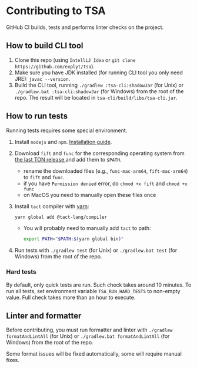 # Contributing to TSA

GitHub CI builds, tests and performs linter checks on the project.

## How to build CLI tool

1. Clone this repo (using `IntelliJ Idea` or `git clone https://github.com/explyt/tsa`).
2. Make sure you have JDK installed (for running CLI tool you only need JRE): `javac --version`.
3. Build the CLI tool, running `./gradlew :tsa-cli:shadowJar` (for Unix) or `./gradlew.bat :tsa-cli:shadowJar` (for Windows) from the root of the repo.
The result will be located in `tsa-cli/build/libs/tsa-cli.jar`.

## How to run tests

Running tests requires some special environment.

1. Install `nodejs` and `npm`. [Installation guide](https://docs.npmjs.com/downloading-and-installing-node-js-and-npm).
2. Download `fift` and `func` for the corresponding operating system from [the last TON release ](https://github.com/ton-blockchain/ton/releases/) and add them to `$PATH`.
    - rename the downloaded files (e.g., `func-mac-arm64`, `fift-mac-arm64`)  to `fift` and `func`.
    - if you have `Permission denied` error, do `chmod +x fift` and `chmod +x func`
    - on MacOS you need to manually open these files once
3. Install `tact` compiler with [yarn](https://classic.yarnpkg.com/lang/en/docs/install):
   ```bash
   yarn global add @tact-lang/compiler
   ```
   - You will probably need to manually add `tact` to path:
       ```bash
       export PATH="$PATH:$(yarn global bin)"
       ```

4. Run tests with `./gradlew test` (for Unix) or `./gradlew.bat test` (for Windows) from the root of the repo.

### Hard tests

By default, only quick tests are run. Such check takes around 10 minutes. To run all tests, set environment variable `TSA_RUN_HARD_TESTS` to non-empty value. Full check takes more than an hour to execute.

## Linter and formatter

Before contributing, you must run formatter and linter with `./gradlew formatAndLintAll` (for Unix) or `./gradlew.bat formatAndLintAll` (for Windows) from the root of the repo.

Some format issues will be fixed automatically, some will require manual fixes.
